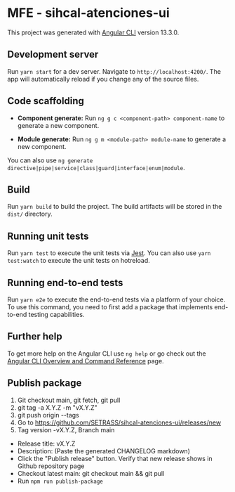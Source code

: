 # MFE - sihcal-atenciones-ui

This project was generated with [Angular CLI](https://github.com/angular/angular-cli) version 13.3.0.

## Development server

Run `yarn start` for a dev server. Navigate to `http://localhost:4200/`. The app will automatically reload if you change any of the source files.

## Code scaffolding

- **Component generate:** Run `ng g c <component-path> component-name` to generate a new component.

- **Module generate:** Run `ng g m <module-path> module-name` to generate a new component. 

You can also use `ng generate directive|pipe|service|class|guard|interface|enum|module`.

## Build

Run `yarn build` to build the project. The build artifacts will be stored in the `dist/` directory.

## Running unit tests

Run `yarn test` to execute the unit tests via [Jest](https://jestjs.io/es-ES/docs/getting-started). You can also use `yarn test:watch` to execute the unit tests on hotreload. 

## Running end-to-end tests

Run `yarn e2e` to execute the end-to-end tests via a platform of your choice. To use this command, you need to first add a package that implements end-to-end testing capabilities.

## Further help

To get more help on the Angular CLI use `ng help` or go check out the [Angular CLI Overview and Command Reference](https://angular.io/cli) page.

## Publish package

1) Git checkout main, git fetch, git pull
2) git tag -a X.Y.Z -m "vX.Y.Z"
3) git push origin --tags
4) Go to https://github.com/SETRASS/sihcal-atenciones-ui/releases/new
5) Tag version -vX.Y.Z, Branch main
- Release title: vX.Y.Z
- Description: (Paste the generated CHANGELOG markdown)
- Click the "Publish release" button. Verify that new release shows in Github repository page
- Checkout latest main: git checkout  main && git pull 
- Run `npm run publish-package`
